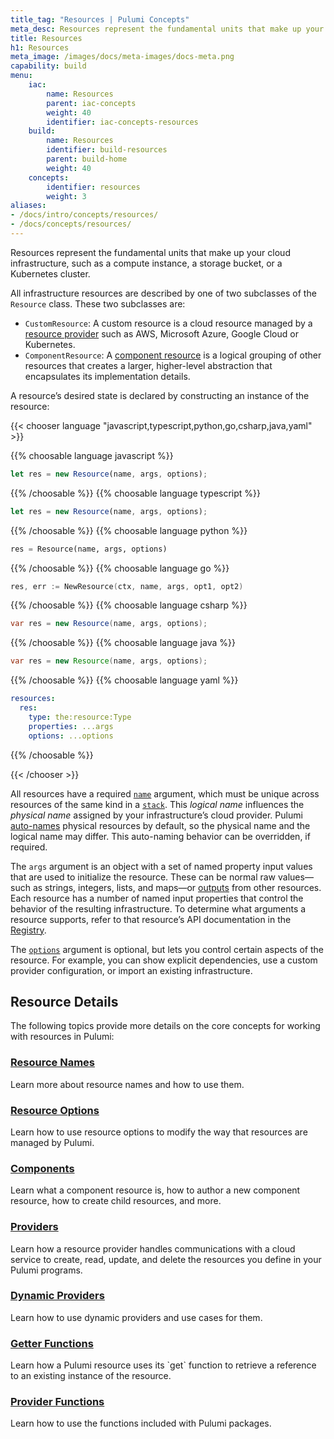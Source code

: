 ```yaml
---
title_tag: "Resources | Pulumi Concepts"
meta_desc: Resources represent the fundamental units that make up your cloud infrastructure. Learn how Pulumi resources work and how to use them in this guide.
title: Resources
h1: Resources
meta_image: /images/docs/meta-images/docs-meta.png
capability: build
menu:
    iac:
        name: Resources
        parent: iac-concepts
        weight: 40
        identifier: iac-concepts-resources
    build:
        name: Resources
        identifier: build-resources
        parent: build-home
        weight: 40
    concepts:
        identifier: resources
        weight: 3
aliases:
- /docs/intro/concepts/resources/
- /docs/concepts/resources/
---
```


<script>
    // The following list maps the headings that previously appeared on this page to their new locations.
    // We use this list to determine whether we can redirect visitors from the old content to the new.
    var redirects = {
        "#options": "/docs/concepts/options/",
        "#additionalsecretoutputs": "/docs/concepts/options/additionalsecretoutputs",
        "#aliases": "/docs/concepts/options/aliases",
        "#customtimeouts": "/docs/concepts/options/customtimeouts",
        "#deletebeforereplace": "/docs/concepts/options/deletebeforereplace",
        "#dependson": "/docs/concepts/options/dependson",
        "#ignorechanges": "/docs/concepts/options/ignorechanges",
        "#import": "/docs/concepts/options/import",
        "#parent": "/docs/concepts/options/parent",
        "#protect": "/docs/concepts/options/protect",
        "#provider": "/docs/concepts/options/provider",
        "#replaceonchanges": "/docs/concepts/options/replaceonchanges",
        "#transformations": "/docs/concepts/options/transformations",
        "#transforms": "/docs/concepts/options/transforms",
        "#version": "/docs/concepts/options/version",
        "#components": "/docs/concepts/resources/components",
        "#authoring-a-new-component-resource": "/docs/concepts/resources/components/#authoring-a-new-component-resource",
        "#creating-child-resources": "/docs/concepts/resources/components/#creating-child-resources",
        "#registering-component-outputs": "/docs/concepts/resources/components/#registering-component-outputs",
        "#inheriting-resource-providers": "/docs/concepts/resources/components/#inheriting-resource-providers",
        "#providers": "/docs/concepts/resources/providers",
        "#default-provider-configuration": "/docs/concepts/resources/providers/#default-provider-configuration",
        "#explicit-provider-configuration": "/docs/concepts/resources/providers/#explicit-provider-configuration",
        "#dynamicproviders": "/docs/concepts/resources/dynamic-providers",
        "#names": "/docs/concepts/resources/names",
        "#autonaming": "/docs/concepts/resources/names/#autonaming",
        "#urns": "/docs/concepts/resources/names/#urns",
        "#resource-get": "/docs/concepts/resources/get",
    };

    var redirect = redirects[location.hash];
    if (redirect) {
        location.href = redirect;
    }
</script>

Resources represent the fundamental units that make up your cloud infrastructure, such as a compute instance, a storage bucket, or a Kubernetes cluster.

All infrastructure resources are described by one of two subclasses of the `Resource` class. These two subclasses are:

- `CustomResource`: A custom resource is a cloud resource managed by a [resource provider](/docs/concepts/resources/providers/) such as AWS, Microsoft Azure, Google Cloud or Kubernetes.
- `ComponentResource`: A [component resource](/docs/concepts/resources/components/) is a logical grouping of other resources that creates a larger, higher-level abstraction that encapsulates its implementation details.

A resource’s desired state is declared by constructing an instance of the resource:

{{< chooser language "javascript,typescript,python,go,csharp,java,yaml" >}}

{{% choosable language javascript %}}

```javascript
let res = new Resource(name, args, options);
```

{{% /choosable %}}
{{% choosable language typescript %}}

```typescript
let res = new Resource(name, args, options);
```

{{% /choosable %}}
{{% choosable language python %}}

```python
res = Resource(name, args, options)
```

{{% /choosable %}}
{{% choosable language go %}}

```go
res, err := NewResource(ctx, name, args, opt1, opt2)
```

{{% /choosable %}}
{{% choosable language csharp %}}

```csharp
var res = new Resource(name, args, options);
```

{{% /choosable %}}
{{% choosable language java %}}

```java
var res = new Resource(name, args, options);
```

{{% /choosable %}}
{{% choosable language yaml %}}

```yaml
resources:
  res:
    type: the:resource:Type
    properties: ...args
    options: ...options
```

{{% /choosable %}}

{{< /chooser >}}

All resources have a required [`name`](/docs/concepts/resources/names) argument, which must be unique across resources of the same kind in a [`stack`](/docs/concepts/stack). This *logical name* influences the *physical name* assigned by your infrastructure’s cloud provider. Pulumi [auto-names](/docs/concepts/resources/names/#autonaming) physical resources by default, so the physical name and the logical name may differ. This auto-naming behavior can be overridden, if required.

The `args` argument is an object with a set of named property input values that are used to initialize the resource. These can be normal raw values—such as strings, integers, lists, and maps—or [outputs](/docs/concepts/inputs-outputs/) from other resources. Each resource has a number of named input properties that control the behavior of the resulting infrastructure. To determine what arguments a resource supports, refer to that resource’s API documentation in the [Registry](/registry/).

The [`options`](/docs/concepts/options) argument is optional, but lets you control certain aspects of the resource. For example, you can show explicit dependencies, use a custom provider configuration, or import an existing infrastructure.

## Resource Details

The following topics provide more details on the core concepts for working with resources in Pulumi:

<div class="md:flex flex-row mt-6 mb-6">
    <div class="md:w-1/2 border-solid border-t-2 border-gray-200">
        <h3 class="no-anchor pt-4"><a href="/docs/concepts/resources/names/"><i class="fas fa-font pr-2"></i>Resource Names</a></h3>
        <p>Learn more about resource names and how to use them.</p>
    </div>
    <div class="md:w-1/2 border-solid md:ml-4 border-t-2 border-gray-200">
        <h3 class="no-anchor pt-4"><a href="/docs/concepts/options/"><i class="fas fa-cogs pr-2"></i>Resource Options</a></h3>
        <p>Learn how to use resource options to modify the way that resources are managed by Pulumi.</p>
    </div>
</div>
<div class="md:flex flex-row mt-6 mb-6">
    <div class="md:w-1/2 border-solid border-t-2 border-gray-200">
        <h3 class="no-anchor pt-4"><a href="/docs/concepts/resources/components/"><i class="fas fa-project-diagram pr-2"></i>Components</a></h3>
        <p>Learn what a component resource is, how to author a new component resource, how to create child resources, and more.</p>
    </div>
    <div class="md:w-1/2 border-solid md:ml-4 border-t-2 border-gray-200">
        <h3 class="no-anchor pt-4"><a href="/docs/concepts/resources/providers/"><i class="fas fa-server pr-2"></i>Providers</a></h3>
        <p>Learn how a resource provider handles communications with a cloud service to create, read, update, and delete the resources you define in your Pulumi programs.</p>
    </div>
</div>
<div class="md:flex flex-row mt-6 mb-6">
    <div class="md:w-1/2 border-solid border-t-2 border-gray-200">
        <h3 class="no-anchor pt-4"><a href="/docs/concepts/resources/dynamic-providers/"><i class="fas fa-file-alt pr-2"></i>Dynamic Providers</a></h3>
        <p>Learn how to use dynamic providers and use cases for them.</p>
    </div>
    <div class="md:w-1/2 border-solid md:ml-4 border-t-2 border-gray-200">
        <h3 class="no-anchor pt-4"><a href="/docs/concepts/resources/get/"><i class="fas fa-cloud-download-alt pr-2"></i>Getter Functions</a></h3>
        <p>Learn how a Pulumi resource uses its `get` function to retrieve a reference to an existing instance of the resource.</p>
    </div>
</div>

<div class="md:flex flex-row mt-6 mb-6">
    <div class="md:w-1/2 border-solid border-t-2 border-gray-200">
        <h3 class="no-anchor pt-4"><a href="/docs/concepts/resources/functions/"><i class="fas fa-file-alt pr-2"></i>Provider Functions</a></h3>
        <p>Learn how to use the functions included with Pulumi packages.</p>
    </div>
</div>
